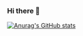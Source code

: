 ### Hi there 👋

<!--
**liainfamous/liainfamous** is a ✨ _special_ ✨ repository because its `README.md` (this file) appears on your GitHub profile.

Here are some ideas to get you started:

- 🔭 I’m currently working on ...
- 🌱 I’m currently learning ...
- 👯 I’m looking to collaborate on ...
- 🤔 I’m looking for help with ...
- 💬 Ask me about ...
- 📫 How to reach me: ...
- 😄 Pronouns: ...
- ⚡ Fun fact: ...
-->

<!-- Stats -->
[![Anurag's GitHub stats](https://github-readme-stats.vercel.app/api/top-langs/?username=liainfamous&layout=compact&theme=dracula)](https://github.com/anuraghazra/github-readme-stats)


